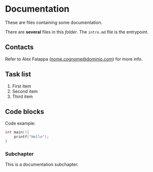 # Documentation

These are files containing some documentation.

There are **several** files in this _folder_.
The `intro.md` file is the entrypoint.

## Contacts

Refer to Alex Falappa (nome.cognome@dominio.com) for more info.

## Task list

1. First item
2. Second item
3. Third item

## Code blocks

Code example:

```c
int main(){
    printf("Hello");
}
```

### Subchapter

This is a documentation subchapter.
